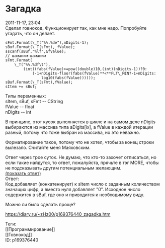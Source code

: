 Загадка
========

   
 2011-11-17, 23:04   
  Сделал говнокод. Функционирует так, как мне надо. Попробуйте угадать, что он делает.   
   
 
```
sFmt.Format(\_T("%%.%de"),nDigits-1);  
sBuf.Format(\_T(sFmt), fValue);  
sscanf(sBuf,"%lf",&fValue);  
// шаманим-шаманим  
sFmt.Format(  
	\_T("%%.%df\t"),  
		(int)(fabs(fValue)>=pow((double)10,(int)(nDigits-1))?0:  
			(-1+nDigits-floor(fabs(fValue)**<**FLT\_MIN?-1+nDigits:  
				log10(fabs(fValue))))));  
sBuf.Format(\_T(sFmt),fValue);  
sItem += sBuf;
```
   
   
 Типы переменных:   
 sItem, sBuf, sFmt -- CString   
 fValue -- float   
 nDigits -- int   
   
 В принципе, этот кусок выполняется в цикле и на самом деле nDigits выбираются из массива типа aDigits[ix], а fValue в каждой итерации разный, потому что тоже выбран из массива, но это неважно.   
   
 Форматирование такое, потому что не хотел, чтобы за конец строки вылезало. Считайте меня Маяковским.   
   
 Ответ через трое суток. Не думаю, что кто-то захочет отписаться, но если такие найдутся, то ответ, пожалуйста, прячьте в тэг MORE, чтобы не подсказывать другим потенциальным желающим.   
  [(показать ответ)](https://zHz00.diary.ru/p169376440.htm?index=1#linkmore169376440m1)      
 Ответ:   
 Код добавляет (конкатенирует) к sItem число с заданным количеством значащих цифр, а вместо нуля добавляет "0". Исходное число содержится в sBuf, где оно и приводится к необходимому виду.     
   
 Можно ли было сделать проще?   
    
 <https://diary.ru/~zHz00/p169376440_zagadka.htm>   
   
 Теги:   
 [[Программирование]]   
 [[Говнокод]]   
 ID: p169376440